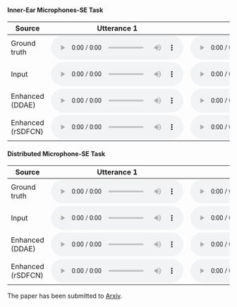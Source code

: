 #### Inner-Ear Microphones-SE Task

Source         | Utterance 1  |  Utterance 2  |
--------------|-----|-----| 
Ground truth    |<audio src="https://clalanliu.github.io/MCME_demo/wav_files/IEMSE/Chinese_train_271.wav" controls="" preload=""></audio> |  <audio src="https://clalanliu.github.io/MCME_demo/wav_files/IEMSE2/Chinese_train_272.wav" controls="" preload=""></audio> |  
Input    | <audio src="https://clalanliu.github.io/MCME_demo/wav_files/IEMSE/InEar_L_Chinese_train_271.wav" controls="" preload=""></audio> |  <audio src="https://clalanliu.github.io/MCME_demo/wav_files/IEMSE2/InEar_L_Chinese_train_272.wav" controls="" preload=""></audio>  |  
Enhanced (DDAE)  | <audio src="https://clalanliu.github.io/MCME_demo/wav_files/IEMSE/DDAE.wav" controls="" preload=""></audio> |  <audio src="https://clalanliu.github.io/MCME_demo/wav_files/IEMSE2/DDAE.wav" controls="" preload=""></audio>| 
Enhanced (rSDFCN)  | <audio src="https://clalanliu.github.io/MCME_demo/wav_files/IEMSE/rSDFCN.wav" controls="" preload=""></audio> | <audio src="https://clalanliu.github.io/MCME_demo/wav_files/IEMSE2/rSDFCN.wav" controls="" preload=""></audio> | 





#### Distributed Microphone-SE Task

Source         | Utterance 1  |  Utterance 2  |
--------------|-----|-----| 
Ground truth    |<audio src="https://clalanliu.github.io/MCME_demo/wav_files/DMSE/271_clean.wav" controls="" preload=""></audio> |  <audio src="https://clalanliu.github.io/MCME_demo/wav_files/DMSE2/272_clean.wav" controls="" preload=""></audio> |  
Input    | <audio src="https://clalanliu.github.io/MCME_demo/wav_files/DMSE/271.wav" controls="" preload=""></audio> |  <audio src="https://clalanliu.github.io/MCME_demo/wav_files/DMSE2/272.wav" controls="" preload=""></audio>  |  
Enhanced (DDAE)  | <audio src="https://clalanliu.github.io/MCME_demo/wav_files/DMSE/DDAE.wav" controls="" preload=""></audio> |  <audio src="https://clalanliu.github.io/MCME_demo/wav_files/DMSE2/DDAE.wav" controls="" preload=""></audio>| 
Enhanced (rSDFCN)  | <audio src="https://clalanliu.github.io/MCME_demo/wav_files/DMSE/rSDFCN.wav" controls="" preload=""></audio> | <audio src="https://clalanliu.github.io/MCME_demo/wav_files/DMSE2/rSDFCN.wav" controls="" preload=""></audio> | 


The paper has been submitted to [Arxiv](https://arxiv.org/abs/1909.11909).
